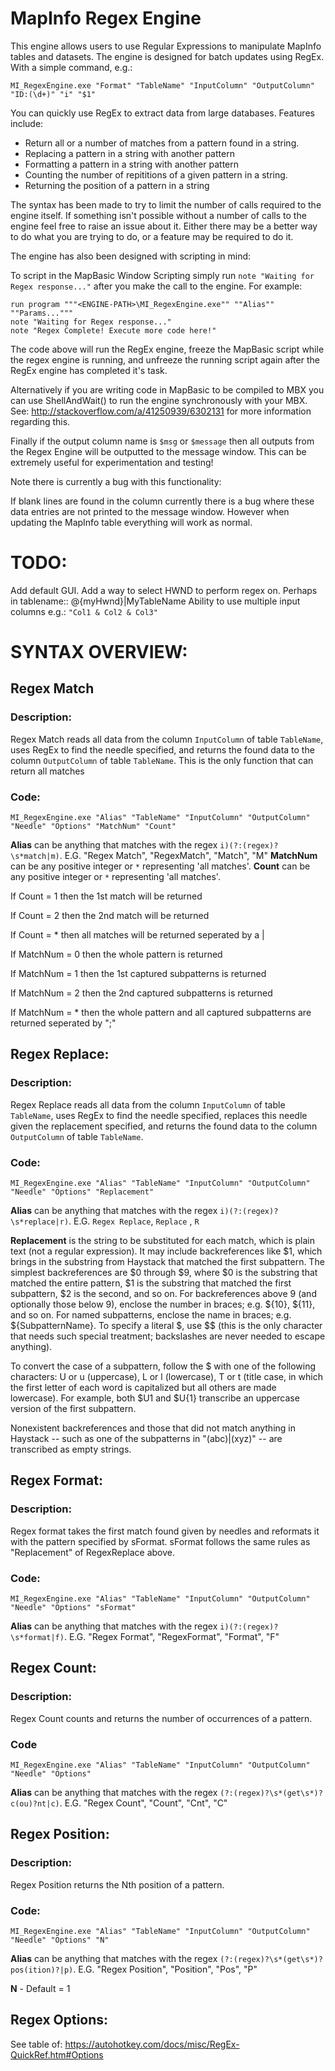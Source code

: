 # MapInfo Regex Engine
This engine allows users to use Regular Expressions to manipulate MapInfo tables and datasets. The engine is designed for batch updates using RegEx. With a simple command, e.g.:

```
MI_RegexEngine.exe "Format" "TableName" "InputColumn" "OutputColumn" "ID:(\d+)" "i" "$1"
```

You can quickly use RegEx to extract data from large databases. Features include:

* Return all or a number of matches from a pattern found in a string.
* Replacing a pattern in a string with another pattern
* Formatting a pattern in a string with another pattern
* Counting the number of repititions of a given pattern in a string.
* Returning the position of a pattern in a string

The syntax has been made to try to limit the number of calls required to the engine itself. If something isn't possible without a number of calls to the engine feel free to raise an issue about it. Either there may be a better way to do what you are trying to do, or a feature may be required to do it.

The engine has also been designed with scripting in mind:

To script in the MapBasic Window Scripting simply run `note "Waiting for Regex response..."` after you make the call to the engine. For example:

```
run program """<ENGINE-PATH>\MI_RegexEngine.exe"" ""Alias"" ""Params..."""
note "Waiting for Regex response..."
note "Regex Complete! Execute more code here!"
```

The code above will run the RegEx engine, freeze the MapBasic script while the regex engine is running, and unfreeze the running script again after the RegEx engine has completed it's task.

Alternatively if you are writing code in MapBasic to be compiled to MBX you can use ShellAndWait() to run the engine synchronously with your MBX. See: http://stackoverflow.com/a/41250939/6302131 for more information regarding this.

Finally if the output column name is `$msg` or `$message` then all outputs from the Regex Engine will be outputted to the message window. This can be extremely useful for experimentation and testing!

Note there is currently a bug with this functionality:

If blank lines are found in the column currently there is a bug where these data entries are not printed to the message window. However when updating the MapInfo table everything will work as normal.

# TODO:
  Add default GUI.
  Add a way to select HWND to perform regex on. Perhaps in tablename:: @{myHwnd}|MyTableName
  Ability to use multiple input columns e.g.: `"Col1 & Col2 & Col3"`

# SYNTAX OVERVIEW:

## Regex Match

### Description:

Regex Match reads all data from the column `InputColumn` of table `TableName`, uses RegEx to find the needle specified, and returns the found data to the column `OutputColumn` of table `TableName`. This is the only function that can return all matches

### Code:

```
MI_RegexEngine.exe "Alias" "TableName" "InputColumn" "OutputColumn" "Needle" "Options" "MatchNum" "Count"
```

**Alias** can be anything that matches with the regex `i)(?:(regex)?\s*match|m)`. E.G. "Regex Match", "RegexMatch", "Match", "M"
**MatchNum** can be any positive integer or `*` representing 'all matches'.
**Count** can be any positive integer or `*` representing 'all matches'.

If Count = 1 then the 1st match will be returned

If Count = 2 then the 2nd match will be returned

If Count = * then all matches will be returned seperated by a |

If MatchNum = 0 then the whole pattern is returned

If MatchNum = 1 then the 1st captured subpatterns is returned

If MatchNum = 2 then the 2nd captured subpatterns is returned

If MatchNum = * then the whole pattern and all captured subpatterns are returned seperated by ";"


##  Regex Replace:

### Description:

Regex Replace reads all data from the column `InputColumn` of table `TableName`, uses RegEx to find the needle specified, replaces this needle given the replacement specified, and returns the found data to the column `OutputColumn` of table `TableName`.

### Code:

```
MI_RegexEngine.exe "Alias" "TableName" "InputColumn" "OutputColumn" "Needle" "Options" "Replacement"
```

**Alias** can be anything that matches with the regex `i)(?:(regex)?\s*replace|r)`. E.G. `Regex Replace`, `Replace` , `R`

**Replacement** is the string to be substituted for each match, which is plain text (not a regular expression). It may include backreferences like $1, which brings in the substring from Haystack that matched the first subpattern. The simplest backreferences are $0 through $9, where $0 is the substring that matched the entire pattern, $1 is the substring that matched the first subpattern, $2 is the second, and so on. For backreferences above 9 (and optionally those below 9), enclose the number in braces; e.g. ${10}, ${11}, and so on. For named subpatterns, enclose the name in braces; e.g. ${SubpatternName}. To specify a literal $, use $$ (this is the only character that needs such special treatment; backslashes are never needed to escape anything).

To convert the case of a subpattern, follow the $ with one of the following characters: U or u (uppercase), L or l (lowercase), T or t (title case, in which the first letter of each word is capitalized but all others are made lowercase). For example, both $U1 and $U{1} transcribe an uppercase version of the first subpattern.

Nonexistent backreferences and those that did not match anything in Haystack -- such as one of the subpatterns in "(abc)|(xyz)" -- are transcribed as empty strings.

##  Regex Format:

### Description:

Regex format takes the first match found given by needles and reformats it with the pattern specified by sFormat. sFormat follows the same rules as "Replacement" of RegexReplace above.

### Code:

```
MI_RegexEngine.exe "Alias" "TableName" "InputColumn" "OutputColumn" "Needle" "Options" "sFormat"
```

**Alias** can be anything that matches with the regex `i)(?:(regex)?\s*format|f)`. E.G. "Regex Format", "RegexFormat", "Format", "F"

##  Regex Count:

### Description:

Regex Count counts and returns the number of occurrences of a pattern.


### Code
```
MI_RegexEngine.exe "Alias" "TableName" "InputColumn" "OutputColumn" "Needle" "Options"
```
**Alias** can be anything that matches with the regex `(?:(regex)?\s*(get\s*)?c(ou)?nt|c)`. E.G. "Regex Count", "Count", "Cnt", "C"

##  Regex Position:

### Description:

Regex Position returns the Nth position of a pattern.

### Code:

```
MI_RegexEngine.exe "Alias" "TableName" "InputColumn" "OutputColumn" "Needle" "Options" "N"
```

**Alias** can be anything that matches with the regex `(?:(regex)?\s*(get\s*)?pos(ition)?|p)`. E.G. "Regex Position", "Position", "Pos", "P"

**N** - Default = 1

## Regex Options:

  See table of: https://autohotkey.com/docs/misc/RegEx-QuickRef.htm#Options
